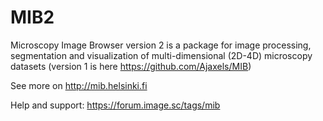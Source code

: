 # MIB2
Microscopy Image Browser version 2 is a package for image processing, segmentation and visualization of multi-dimensional (2D-4D) microscopy datasets (version 1 is here https://github.com/Ajaxels/MIB)

See more on http://mib.helsinki.fi

Help and support: https://forum.image.sc/tags/mib
